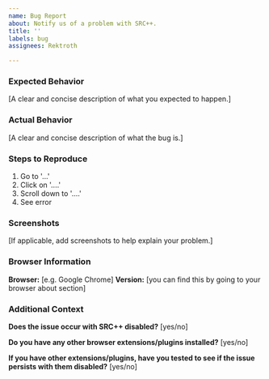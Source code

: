 ```yaml
---
name: Bug Report
about: Notify us of a problem with SRC++.
title: ''
labels: bug
assignees: Rektroth

---
```


### Expected Behavior
[A clear and concise description of what you expected to happen.]

### Actual Behavior
[A clear and concise description of what the bug is.]

### Steps to Reproduce
1. Go to '...'
2. Click on '....'
3. Scroll down to '....'
4. See error

### Screenshots
[If applicable, add screenshots to help explain your problem.]

### Browser Information
**Browser:** [e.g. Google Chrome]
**Version:** [you can find this by going to your browser about section]

### Additional Context
**Does the issue occur with SRC++ disabled?**
[yes/no]

**Do you have any other browser extensions/plugins installed?**
[yes/no]

**If you have other extensions/plugins, have you tested to see if the issue persists with them disabled?**
[yes/no]
